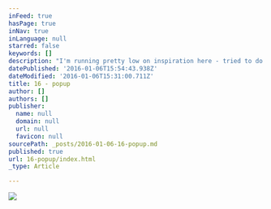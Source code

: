 ```yaml
---
inFeed: true
hasPage: true
inNav: true
inLanguage: null
starred: false
keywords: []
description: "I'm running pretty low on inspiration here - tried to do something slightly different to older stuff, but coming up empty. Move on :("
datePublished: '2016-01-06T15:54:43.938Z'
dateModified: '2016-01-06T15:31:00.711Z'
title: 16 - popup
author: []
authors: []
publisher:
  name: null
  domain: null
  url: null
  favicon: null
sourcePath: _posts/2016-01-06-16-popup.md
published: true
url: 16-popup/index.html
_type: Article

---
```

![](https://the-grid-user-content.s3-us-west-2.amazonaws.com/01874d84-5f85-414b-b5aa-29a581b4cb6f.png)